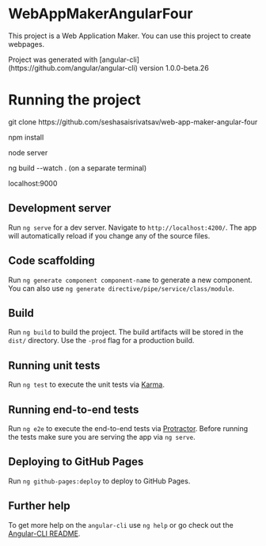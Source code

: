<h1>WebAppMakerAngularFour</h1>
<p>This project is a Web Application Maker. You can use this project to create webpages. </p>
<p>Project was generated with [angular-cli](https://github.com/angular/angular-cli) version 1.0.0-beta.26</p>


<h1>Running the project </h1>
<p>git clone https://github.com/seshasaisrivatsav/web-app-maker-angular-four</p>
<p>npm install</p>
<p>node server</p>
<p>ng build --watch . (on a separate terminal)</p>
<p>localhost:9000</p>


## Development server
Run `ng serve` for a dev server. Navigate to `http://localhost:4200/`. The app will automatically reload if you change any of the source files.

## Code scaffolding

Run `ng generate component component-name` to generate a new component. You can also use `ng generate directive/pipe/service/class/module`.

## Build

Run `ng build` to build the project. The build artifacts will be stored in the `dist/` directory. Use the `-prod` flag for a production build.

## Running unit tests

Run `ng test` to execute the unit tests via [Karma](https://karma-runner.github.io).

## Running end-to-end tests

Run `ng e2e` to execute the end-to-end tests via [Protractor](http://www.protractortest.org/).
Before running the tests make sure you are serving the app via `ng serve`.

## Deploying to GitHub Pages

Run `ng github-pages:deploy` to deploy to GitHub Pages.

## Further help

To get more help on the `angular-cli` use `ng help` or go check out the [Angular-CLI README](https://github.com/angular/angular-cli/blob/master/README.md).
